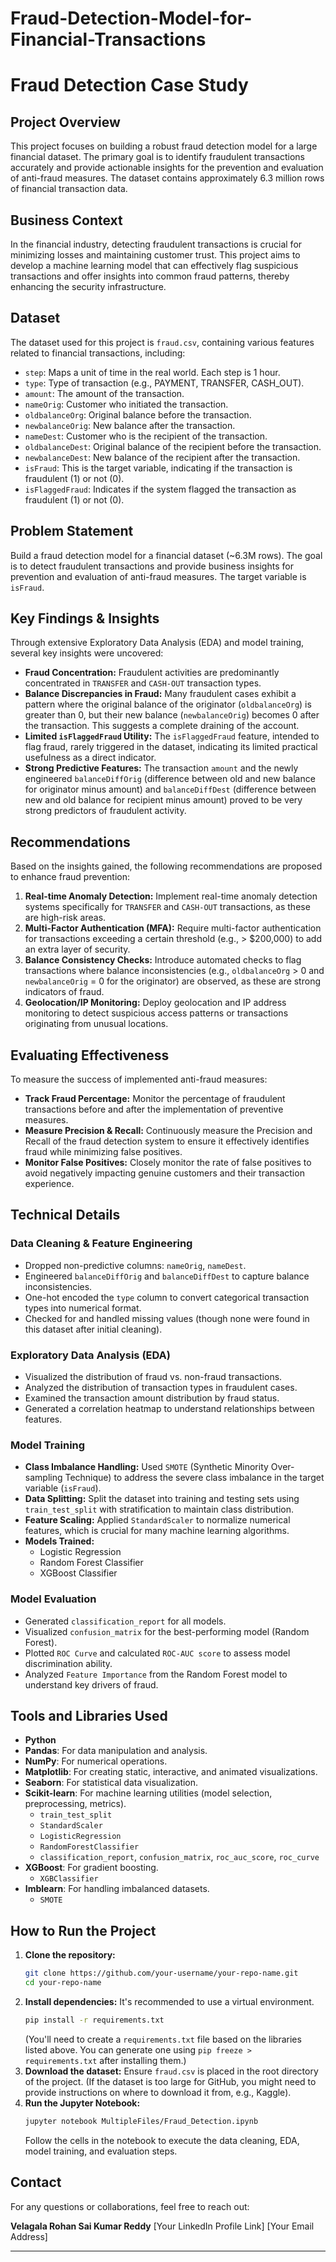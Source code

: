 # Fraud-Detection-Model-for-Financial-Transactions

# Fraud Detection Case Study

## Project Overview

This project focuses on building a robust fraud detection model for a large financial dataset. The primary goal is to identify fraudulent transactions accurately and provide actionable insights for the prevention and evaluation of anti-fraud measures. The dataset contains approximately 6.3 million rows of financial transaction data.

## Business Context

In the financial industry, detecting fraudulent transactions is crucial for minimizing losses and maintaining customer trust. This project aims to develop a machine learning model that can effectively flag suspicious transactions and offer insights into common fraud patterns, thereby enhancing the security infrastructure.

## Dataset

The dataset used for this project is `fraud.csv`, containing various features related to financial transactions, including:
- `step`: Maps a unit of time in the real world. Each step is 1 hour.
- `type`: Type of transaction (e.g., PAYMENT, TRANSFER, CASH_OUT).
- `amount`: The amount of the transaction.
- `nameOrig`: Customer who initiated the transaction.
- `oldbalanceOrg`: Original balance before the transaction.
- `newbalanceOrig`: New balance after the transaction.
- `nameDest`: Customer who is the recipient of the transaction.
- `oldbalanceDest`: Original balance of the recipient before the transaction.
- `newbalanceDest`: New balance of the recipient after the transaction.
- `isFraud`: This is the target variable, indicating if the transaction is fraudulent (1) or not (0).
- `isFlaggedFraud`: Indicates if the system flagged the transaction as fraudulent (1) or not (0).

## Problem Statement

Build a fraud detection model for a financial dataset (~6.3M rows). The goal is to detect fraudulent transactions and provide business insights for prevention and evaluation of anti-fraud measures. The target variable is `isFraud`.

## Key Findings & Insights

Through extensive Exploratory Data Analysis (EDA) and model training, several key insights were uncovered:

*   **Fraud Concentration:** Fraudulent activities are predominantly concentrated in `TRANSFER` and `CASH-OUT` transaction types.
*   **Balance Discrepancies in Fraud:** Many fraudulent cases exhibit a pattern where the original balance of the originator (`oldbalanceOrg`) is greater than 0, but their new balance (`newbalanceOrig`) becomes 0 after the transaction. This suggests a complete draining of the account.
*   **Limited `isFlaggedFraud` Utility:** The `isFlaggedFraud` feature, intended to flag fraud, rarely triggered in the dataset, indicating its limited practical usefulness as a direct indicator.
*   **Strong Predictive Features:** The transaction `amount` and the newly engineered `balanceDiffOrig` (difference between old and new balance for originator minus amount) and `balanceDiffDest` (difference between new and old balance for recipient minus amount) proved to be very strong predictors of fraudulent activity.

## Recommendations

Based on the insights gained, the following recommendations are proposed to enhance fraud prevention:

1.  **Real-time Anomaly Detection:** Implement real-time anomaly detection systems specifically for `TRANSFER` and `CASH-OUT` transactions, as these are high-risk areas.
2.  **Multi-Factor Authentication (MFA):** Require multi-factor authentication for transactions exceeding a certain threshold (e.g., > \$200,000) to add an extra layer of security.
3.  **Balance Consistency Checks:** Introduce automated checks to flag transactions where balance inconsistencies (e.g., `oldbalanceOrg` > 0 and `newbalanceOrig` = 0 for the originator) are observed, as these are strong indicators of fraud.
4.  **Geolocation/IP Monitoring:** Deploy geolocation and IP address monitoring to detect suspicious access patterns or transactions originating from unusual locations.

## Evaluating Effectiveness

To measure the success of implemented anti-fraud measures:

*   **Track Fraud Percentage:** Monitor the percentage of fraudulent transactions before and after the implementation of preventive measures.
*   **Measure Precision & Recall:** Continuously measure the Precision and Recall of the fraud detection system to ensure it effectively identifies fraud while minimizing false positives.
*   **Monitor False Positives:** Closely monitor the rate of false positives to avoid negatively impacting genuine customers and their transaction experience.

## Technical Details

### Data Cleaning & Feature Engineering

*   Dropped non-predictive columns: `nameOrig`, `nameDest`.
*   Engineered `balanceDiffOrig` and `balanceDiffDest` to capture balance inconsistencies.
*   One-hot encoded the `type` column to convert categorical transaction types into numerical format.
*   Checked for and handled missing values (though none were found in this dataset after initial cleaning).

### Exploratory Data Analysis (EDA)

*   Visualized the distribution of fraud vs. non-fraud transactions.
*   Analyzed the distribution of transaction types in fraudulent cases.
*   Examined the transaction amount distribution by fraud status.
*   Generated a correlation heatmap to understand relationships between features.

### Model Training

*   **Class Imbalance Handling:** Used `SMOTE` (Synthetic Minority Over-sampling Technique) to address the severe class imbalance in the target variable (`isFraud`).
*   **Data Splitting:** Split the dataset into training and testing sets using `train_test_split` with stratification to maintain class distribution.
*   **Feature Scaling:** Applied `StandardScaler` to normalize numerical features, which is crucial for many machine learning algorithms.
*   **Models Trained:**
    *   Logistic Regression
    *   Random Forest Classifier
    *   XGBoost Classifier

### Model Evaluation

*   Generated `classification_report` for all models.
*   Visualized `confusion_matrix` for the best-performing model (Random Forest).
*   Plotted `ROC Curve` and calculated `ROC-AUC score` to assess model discrimination ability.
*   Analyzed `Feature Importance` from the Random Forest model to understand key drivers of fraud.

## Tools and Libraries Used

*   **Python**
*   **Pandas**: For data manipulation and analysis.
*   **NumPy**: For numerical operations.
*   **Matplotlib**: For creating static, interactive, and animated visualizations.
*   **Seaborn**: For statistical data visualization.
*   **Scikit-learn**: For machine learning utilities (model selection, preprocessing, metrics).
    *   `train_test_split`
    *   `StandardScaler`
    *   `LogisticRegression`
    *   `RandomForestClassifier`
    *   `classification_report`, `confusion_matrix`, `roc_auc_score`, `roc_curve`
*   **XGBoost**: For gradient boosting.
    *   `XGBClassifier`
*   **Imblearn**: For handling imbalanced datasets.
    *   `SMOTE`

## How to Run the Project

1.  **Clone the repository:**
    ```bash
    git clone https://github.com/your-username/your-repo-name.git
    cd your-repo-name
    ```
2.  **Install dependencies:**
    It's recommended to use a virtual environment.
    ```bash
    pip install -r requirements.txt
    ```
    (You'll need to create a `requirements.txt` file based on the libraries listed above. You can generate one using `pip freeze > requirements.txt` after installing them.)
3.  **Download the dataset:**
    Ensure `fraud.csv` is placed in the root directory of the project. (If the dataset is too large for GitHub, you might need to provide instructions on where to download it from, e.g., Kaggle).
4.  **Run the Jupyter Notebook:**
    ```bash
    jupyter notebook MultipleFiles/Fraud_Detection.ipynb
    ```
    Follow the cells in the notebook to execute the data cleaning, EDA, model training, and evaluation steps.

## Contact

For any questions or collaborations, feel free to reach out:

**Velagala Rohan Sai Kumar Reddy**
[Your LinkedIn Profile Link]
[Your Email Address]

---
